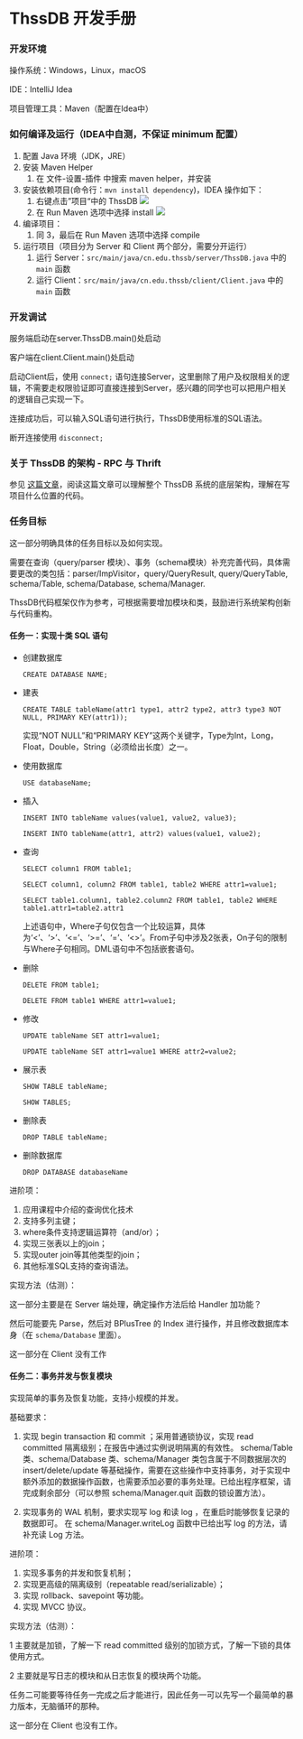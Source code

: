 # ThssDB 开发手册

### 开发环境

操作系统：Windows，Linux，macOS

IDE：IntelliJ Idea

项目管理工具：Maven（配置在Idea中）

### 如何编译及运行（IDEA中自测，不保证 minimum 配置）

1. 配置 Java 环境（JDK，JRE）
2. 安装 Maven Helper
   1. 在 文件-设置-插件 中搜索 maven helper，并安装
3. 安装依赖项目(命令行：`mvn install dependency`)，IDEA 操作如下：
   1. 右键点击”项目“中的 ThssDB ![](doc/compile_test.jpg)
   2. 在 Run Maven 选项中选择 install ![](doc/compile_test_2.jpg)
4. 编译项目：
   1. 同 3，最后在 Run Maven 选项中选择 compile
5. 运行项目（项目分为 Server 和 Client 两个部分，需要分开运行）
   1. 运行 Server：`src/main/java/cn.edu.thssb/server/ThssDB.java` 中的 `main` 函数
   2. 运行 Client：`src/main/java/cn.edu.thssb/client/Client.java` 中的 `main` 函数


### 开发调试

服务端启动在server.ThssDB.main()处启动

客户端在client.Client.main()处启动

启动Client后，使用 `connect;` 语句连接Server，这里删除了用户及权限相关的逻辑，不需要走权限验证即可直接连接到Server，感兴趣的同学也可以把用户相关的逻辑自己实现一下。

连接成功后，可以输入SQL语句进行执行，ThssDB使用标准的SQL语法。

断开连接使用 `disconnect;`

### 关于 ThssDB 的架构 - RPC 与 Thrift

参见 [这篇文章](https://notes.cqqqwq.com/programming/thrift/)，阅读这篇文章可以理解整个 ThssDB 系统的底层架构，理解在写项目什么位置的代码。

### 任务目标

这一部分明确具体的任务目标以及如何实现。

需要在查询（query/parser 模块）、事务（schema模块）补充完善代码，具体需要更改的类包括：parser/ImpVisitor，query/QueryResult, query/QueryTable, schema/Table, schema/Database, schema/Manager.

ThssDB代码框架仅作为参考，可根据需要增加模块和类，鼓励进行系统架构创新与代码重构。


#### 任务一：实现十类 SQL 语句

* 创建数据库

  `CREATE DATABASE NAME;`

* 建表

  `CREATE TABLE tableName(attr1 type1, attr2 type2, attr3 type3 NOT NULL, PRIMARY KEY(attr1));`

  实现“NOT NULL”和“PRIMARY KEY”这两个关键字，Type为Int，Long，Float，Double，String（必须给出长度）之一。


* 使用数据库

  `USE databaseName;`

* 插入

  `INSERT INTO tableName values(value1, value2, value3);`

  `INSERT INTO tableName(attr1, attr2) values(value1, value2);`

* 查询

  `SELECT column1 FROM table1;`

  `SELECT column1, column2 FROM table1, table2 WHERE attr1=value1;`

  `SELECT table1.column1, table2.column2 FROM table1, table2 WHERE table1.attr1=table2.attr1`

  上述语句中，Where子句仅包含一个比较运算，具体为‘<’、‘>’、‘<=’、‘>=’、‘=’、‘<>’。From子句中涉及2张表，On子句的限制与Where子句相同。DML语句中不包括嵌套语句。


* 删除

  `DELETE FROM table1;`

  `DELETE FROM table1 WHERE attr1=value1;`

* 修改

  `UPDATE tableName SET attr1=value1;`

  `UPDATE tableName SET attr1=value1 WHERE attr2=value2;`

* 展示表

  `SHOW TABLE tableName;`

  `SHOW TABLES;`

* 删除表

  `DROP TABLE tableName;`

* 删除数据库

  `DROP DATABASE databaseName`

进阶项：

1. 应用课程中介绍的查询优化技术
2. 支持多列主键；
3. where条件支持逻辑运算符（and/or）；
4. 实现三张表以上的join；
5. 实现outer join等其他类型的join；
6. 其他标准SQL支持的查询语法。

实现方法（估测）：

这一部分主要是在 Server 端处理，确定操作方法后给 Handler 加功能？

然后可能要先 Parse，然后对 BPlusTree 的 Index 进行操作，并且修改数据库本身（在 `schema/Database` 里面）。

这一部分在 Client 没有工作

#### 任务二：事务并发与恢复模块


实现简单的事务及恢复功能，支持小规模的并发。


基础要求：

1. 实现 begin transaction 和 commit ；采用普通锁协议，实现 read committed 隔离级别；在报告中通过实例说明隔离的有效性。
schema/Table 类、schema/Database 类、schema/Manager 类包含属于不同数据层次的 insert/delete/update 等基础操作，需要在这些操作中支持事务，对于实现中额外添加的数据操作函数，也需要添加必要的事务处理。已给出程序框架，请完成剩余部分（可以参照 schema/Manager.quit 函数的锁设置方法）。

2. 实现事务的 WAL 机制，要求实现写 log 和读 log ，在重启时能够恢复记录的数据即可。
在 schema/Manager.writeLog 函数中已给出写 log 的方法，请补充读 Log 方法。

进阶项：

1. 实现多事务的并发和恢复机制；
2. 实现更高级的隔离级别（repeatable read/serializable）；
3. 实现 rollback、savepoint 等功能。
4. 实现 MVCC 协议。


实现方法（估测）：

1 主要就是加锁，了解一下 read committed 级别的加锁方式，了解一下锁的具体使用方式。


2 主要就是写日志的模块和从日志恢复的模块两个功能。

任务二可能要等待任务一完成之后才能进行，因此任务一可以先写一个最简单的暴力版本，无脑循环的那种。

这一部分在 Client 也没有工作。
